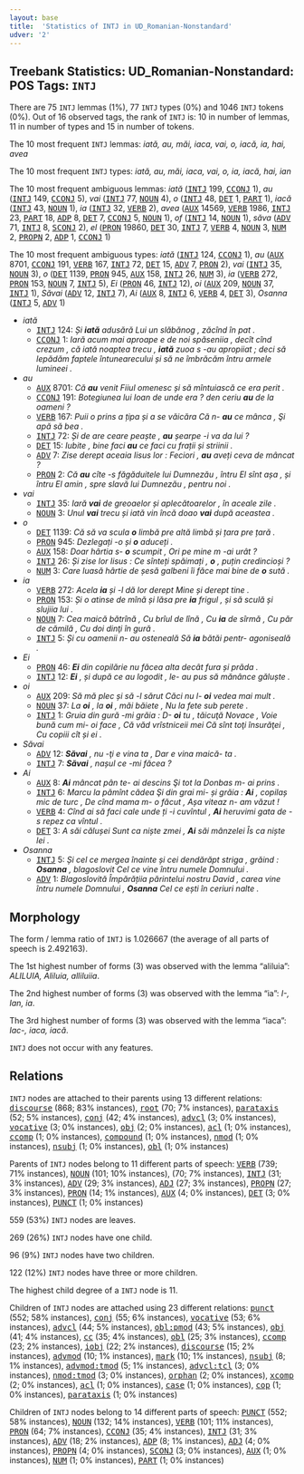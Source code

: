 ```yaml
---
layout: base
title:  'Statistics of INTJ in UD_Romanian-Nonstandard'
udver: '2'
---
```


## Treebank Statistics: UD_Romanian-Nonstandard: POS Tags: `INTJ`

There are 75 `INTJ` lemmas (1%), 77 `INTJ` types (0%) and 1046 `INTJ` tokens (0%).
Out of 16 observed tags, the rank of `INTJ` is: 10 in number of lemmas, 11 in number of types and 15 in number of tokens.

The 10 most frequent `INTJ` lemmas: <em>iată, au, măi, iaca, vai, o, iacă, ia, hai, avea</em>

The 10 most frequent `INTJ` types:  <em>iată, au, măi, iaca, vai, o, ia, iacă, hai, ian</em>

The 10 most frequent ambiguous lemmas: <em>iată</em> (<tt><a href="ro_nonstandard-pos-INTJ.html">INTJ</a></tt> 199, <tt><a href="ro_nonstandard-pos-CCONJ.html">CCONJ</a></tt> 1), <em>au</em> (<tt><a href="ro_nonstandard-pos-INTJ.html">INTJ</a></tt> 149, <tt><a href="ro_nonstandard-pos-CCONJ.html">CCONJ</a></tt> 5), <em>vai</em> (<tt><a href="ro_nonstandard-pos-INTJ.html">INTJ</a></tt> 77, <tt><a href="ro_nonstandard-pos-NOUN.html">NOUN</a></tt> 4), <em>o</em> (<tt><a href="ro_nonstandard-pos-INTJ.html">INTJ</a></tt> 48, <tt><a href="ro_nonstandard-pos-DET.html">DET</a></tt> 1, <tt><a href="ro_nonstandard-pos-PART.html">PART</a></tt> 1), <em>iacă</em> (<tt><a href="ro_nonstandard-pos-INTJ.html">INTJ</a></tt> 43, <tt><a href="ro_nonstandard-pos-NOUN.html">NOUN</a></tt> 1), <em>ia</em> (<tt><a href="ro_nonstandard-pos-INTJ.html">INTJ</a></tt> 32, <tt><a href="ro_nonstandard-pos-VERB.html">VERB</a></tt> 2), <em>avea</em> (<tt><a href="ro_nonstandard-pos-AUX.html">AUX</a></tt> 14569, <tt><a href="ro_nonstandard-pos-VERB.html">VERB</a></tt> 1986, <tt><a href="ro_nonstandard-pos-INTJ.html">INTJ</a></tt> 23, <tt><a href="ro_nonstandard-pos-PART.html">PART</a></tt> 18, <tt><a href="ro_nonstandard-pos-ADP.html">ADP</a></tt> 8, <tt><a href="ro_nonstandard-pos-DET.html">DET</a></tt> 7, <tt><a href="ro_nonstandard-pos-CCONJ.html">CCONJ</a></tt> 5, <tt><a href="ro_nonstandard-pos-NOUN.html">NOUN</a></tt> 1), <em>of</em> (<tt><a href="ro_nonstandard-pos-INTJ.html">INTJ</a></tt> 14, <tt><a href="ro_nonstandard-pos-NOUN.html">NOUN</a></tt> 1), <em>săva</em> (<tt><a href="ro_nonstandard-pos-ADV.html">ADV</a></tt> 71, <tt><a href="ro_nonstandard-pos-INTJ.html">INTJ</a></tt> 8, <tt><a href="ro_nonstandard-pos-SCONJ.html">SCONJ</a></tt> 2), <em>el</em> (<tt><a href="ro_nonstandard-pos-PRON.html">PRON</a></tt> 19860, <tt><a href="ro_nonstandard-pos-DET.html">DET</a></tt> 30, <tt><a href="ro_nonstandard-pos-INTJ.html">INTJ</a></tt> 7, <tt><a href="ro_nonstandard-pos-VERB.html">VERB</a></tt> 4, <tt><a href="ro_nonstandard-pos-NOUN.html">NOUN</a></tt> 3, <tt><a href="ro_nonstandard-pos-NUM.html">NUM</a></tt> 2, <tt><a href="ro_nonstandard-pos-PROPN.html">PROPN</a></tt> 2, <tt><a href="ro_nonstandard-pos-ADP.html">ADP</a></tt> 1, <tt><a href="ro_nonstandard-pos-CCONJ.html">CCONJ</a></tt> 1)

The 10 most frequent ambiguous types:  <em>iată</em> (<tt><a href="ro_nonstandard-pos-INTJ.html">INTJ</a></tt> 124, <tt><a href="ro_nonstandard-pos-CCONJ.html">CCONJ</a></tt> 1), <em>au</em> (<tt><a href="ro_nonstandard-pos-AUX.html">AUX</a></tt> 8701, <tt><a href="ro_nonstandard-pos-CCONJ.html">CCONJ</a></tt> 191, <tt><a href="ro_nonstandard-pos-VERB.html">VERB</a></tt> 167, <tt><a href="ro_nonstandard-pos-INTJ.html">INTJ</a></tt> 72, <tt><a href="ro_nonstandard-pos-DET.html">DET</a></tt> 15, <tt><a href="ro_nonstandard-pos-ADV.html">ADV</a></tt> 7, <tt><a href="ro_nonstandard-pos-PRON.html">PRON</a></tt> 2), <em>vai</em> (<tt><a href="ro_nonstandard-pos-INTJ.html">INTJ</a></tt> 35, <tt><a href="ro_nonstandard-pos-NOUN.html">NOUN</a></tt> 3), <em>o</em> (<tt><a href="ro_nonstandard-pos-DET.html">DET</a></tt> 1139, <tt><a href="ro_nonstandard-pos-PRON.html">PRON</a></tt> 945, <tt><a href="ro_nonstandard-pos-AUX.html">AUX</a></tt> 158, <tt><a href="ro_nonstandard-pos-INTJ.html">INTJ</a></tt> 26, <tt><a href="ro_nonstandard-pos-NUM.html">NUM</a></tt> 3), <em>ia</em> (<tt><a href="ro_nonstandard-pos-VERB.html">VERB</a></tt> 272, <tt><a href="ro_nonstandard-pos-PRON.html">PRON</a></tt> 153, <tt><a href="ro_nonstandard-pos-NOUN.html">NOUN</a></tt> 7, <tt><a href="ro_nonstandard-pos-INTJ.html">INTJ</a></tt> 5), <em>Ei</em> (<tt><a href="ro_nonstandard-pos-PRON.html">PRON</a></tt> 46, <tt><a href="ro_nonstandard-pos-INTJ.html">INTJ</a></tt> 12), <em>oi</em> (<tt><a href="ro_nonstandard-pos-AUX.html">AUX</a></tt> 209, <tt><a href="ro_nonstandard-pos-NOUN.html">NOUN</a></tt> 37, <tt><a href="ro_nonstandard-pos-INTJ.html">INTJ</a></tt> 1), <em>Săvai</em> (<tt><a href="ro_nonstandard-pos-ADV.html">ADV</a></tt> 12, <tt><a href="ro_nonstandard-pos-INTJ.html">INTJ</a></tt> 7), <em>Ai</em> (<tt><a href="ro_nonstandard-pos-AUX.html">AUX</a></tt> 8, <tt><a href="ro_nonstandard-pos-INTJ.html">INTJ</a></tt> 6, <tt><a href="ro_nonstandard-pos-VERB.html">VERB</a></tt> 4, <tt><a href="ro_nonstandard-pos-DET.html">DET</a></tt> 3), <em>Osanna</em> (<tt><a href="ro_nonstandard-pos-INTJ.html">INTJ</a></tt> 5, <tt><a href="ro_nonstandard-pos-ADV.html">ADV</a></tt> 1)


* <em>iată</em>
  * <tt><a href="ro_nonstandard-pos-INTJ.html">INTJ</a></tt> 124: <em>Și <b>iată</b> adusără Lui un slăbănog , zăcînd în pat .</em>
  * <tt><a href="ro_nonstandard-pos-CCONJ.html">CCONJ</a></tt> 1: <em>Iară acum mai aproape e de noi spăseniia , decît cînd crezum , că iată noaptea trecu , <b>iată</b> zuoa s -au apropiiat ; deci să lepădăm faptele întunearecului și să ne îmbrăcăm întru armele lumineei .</em>
* <em>au</em>
  * <tt><a href="ro_nonstandard-pos-AUX.html">AUX</a></tt> 8701: <em>Că <b>au</b> venit Fiiul omenesc și să mîntuiască ce еrа perit .</em>
  * <tt><a href="ro_nonstandard-pos-CCONJ.html">CCONJ</a></tt> 191: <em>Botegiunea lui Ioan de unde era ? den ceriu <b>au</b> de la oameni ?</em>
  * <tt><a href="ro_nonstandard-pos-VERB.html">VERB</a></tt> 167: <em>Puii o prins a țipa și a se văicăra Că n- <b>au</b> ce mânca , Şi apă să bea .</em>
  * <tt><a href="ro_nonstandard-pos-INTJ.html">INTJ</a></tt> 72: <em>Și de are ceare peaște , <b>au</b> șearpe -i va da lui ?</em>
  * <tt><a href="ro_nonstandard-pos-DET.html">DET</a></tt> 15: <em>Iubite , bine faci <b>au</b> ce faci cu frații și striinii .</em>
  * <tt><a href="ro_nonstandard-pos-ADV.html">ADV</a></tt> 7: <em>Zise derept aceaia Iisus lor : Feciori , <b>au</b> aveți ceva de mâncat ?</em>
  * <tt><a href="ro_nonstandard-pos-PRON.html">PRON</a></tt> 2: <em>Că <b>au</b> cîte -s făgăduitele lui Dumnezău , întru El sînt așa , și întru El amin , spre slavă lui Dumnezău , pentru noi .</em>
* <em>vai</em>
  * <tt><a href="ro_nonstandard-pos-INTJ.html">INTJ</a></tt> 35: <em>Iară <b>vai</b> de greoaelor și aplecătoarelor , în aceale zile .</em>
  * <tt><a href="ro_nonstandard-pos-NOUN.html">NOUN</a></tt> 3: <em>Unul <b>vai</b> trecu și iată vin încă doao <b>vai</b> după aceastea .</em>
* <em>o</em>
  * <tt><a href="ro_nonstandard-pos-DET.html">DET</a></tt> 1139: <em>Că să va scula <b>o</b> limbă pre altă limbă și țara pre țară .</em>
  * <tt><a href="ro_nonstandard-pos-PRON.html">PRON</a></tt> 945: <em>Dezlegați -o și <b>o</b> aduceți .</em>
  * <tt><a href="ro_nonstandard-pos-AUX.html">AUX</a></tt> 158: <em>Doar hârtia s- <b>o</b> scumpit , Ori pe mine m -ai urât ?</em>
  * <tt><a href="ro_nonstandard-pos-INTJ.html">INTJ</a></tt> 26: <em>Și zise lor Iisus : Ce sînteți spăimați , <b>o</b> , puțin credincioși ?</em>
  * <tt><a href="ro_nonstandard-pos-NUM.html">NUM</a></tt> 3: <em>Care luasă hârtie de șesă galbeni îi făce mai bine de <b>o</b> sută .</em>
* <em>ia</em>
  * <tt><a href="ro_nonstandard-pos-VERB.html">VERB</a></tt> 272: <em>Acela <b>ia</b> și -l dă lor derept Mine și derept tine .</em>
  * <tt><a href="ro_nonstandard-pos-PRON.html">PRON</a></tt> 153: <em>Și o atinse de mînă și lăsa pre <b>ia</b> frigul , și să sculă și slujiia lui .</em>
  * <tt><a href="ro_nonstandard-pos-NOUN.html">NOUN</a></tt> 7: <em>Cea maică bătrînă , Cu brîul de lînă , Cu <b>ia</b> de sîrmă , Cu păr de cămilă , Cu doi dinţi în gură .</em>
  * <tt><a href="ro_nonstandard-pos-INTJ.html">INTJ</a></tt> 5: <em>Și cu oamenii n- au osteneală Să <b>ia</b> bătăi pentr- agoniseală .</em>
* <em>Ei</em>
  * <tt><a href="ro_nonstandard-pos-PRON.html">PRON</a></tt> 46: <em><b>Ei</b> din copilărie nu făcea alta decât fura și prăda .</em>
  * <tt><a href="ro_nonstandard-pos-INTJ.html">INTJ</a></tt> 12: <em><b>Ei</b> , și după ce au logodit , le- au pus să mănânce găluște .</em>
* <em>oi</em>
  * <tt><a href="ro_nonstandard-pos-AUX.html">AUX</a></tt> 209: <em>Să mă plec și să -l sărut Căci nu l- <b>oi</b> vedea mai mult .</em>
  * <tt><a href="ro_nonstandard-pos-NOUN.html">NOUN</a></tt> 37: <em>La <b>oi</b> , la <b>oi</b> , măi băiete , Nu la fete sub perete .</em>
  * <tt><a href="ro_nonstandard-pos-INTJ.html">INTJ</a></tt> 1: <em>Gruia din gură -mi grăia : D- <b>oi</b> tu , tăicuţă Novace , Voie bună cum mi- oi face , Că văd vrîstniceii mei Că sînt toţi însurăţei , Cu copiii cît și ei .</em>
* <em>Săvai</em>
  * <tt><a href="ro_nonstandard-pos-ADV.html">ADV</a></tt> 12: <em><b>Săvai</b> , nu -ţi e vina ta , Dar e vina maică- ta .</em>
  * <tt><a href="ro_nonstandard-pos-INTJ.html">INTJ</a></tt> 7: <em><b>Săvai</b> , nașul ce -mi făcea ?</em>
* <em>Ai</em>
  * <tt><a href="ro_nonstandard-pos-AUX.html">AUX</a></tt> 8: <em><b>Ai</b> mâncat pân te- ai descins Şi tot la Donbas m- ai prins .</em>
  * <tt><a href="ro_nonstandard-pos-INTJ.html">INTJ</a></tt> 6: <em>Marcu la pămînt cădea Şi din grai mi- și grăia : <b>Ai</b> , copilaș mic de turc , De cînd mama m- o făcut , Așa viteaz n- am văzut !</em>
  * <tt><a href="ro_nonstandard-pos-VERB.html">VERB</a></tt> 4: <em>Cînd ai să faci cale unde ți -i cuvîntul , <b>Ai</b> heruvimi gata de -s repez ca vîntul .</em>
  * <tt><a href="ro_nonstandard-pos-DET.html">DET</a></tt> 3: <em>A săi călușei Sunt ca niște zmei , <b>Ai</b> săi mânzelei Îs ca niște lei .</em>
* <em>Osanna</em>
  * <tt><a href="ro_nonstandard-pos-INTJ.html">INTJ</a></tt> 5: <em>Și cel ce mergea înainte și cei dendărăpt striga , grăind : <b>Osanna</b> , blagoslovit Cel ce vine întru numele Domnului .</em>
  * <tt><a href="ro_nonstandard-pos-ADV.html">ADV</a></tt> 1: <em>Blagoslovită Împărățiia părintelui nostru David , carea vine întru numele Domnului , <b>Osanna</b> Cel ce ești în ceriuri nalte .</em>

## Morphology

The form / lemma ratio of `INTJ` is 1.026667 (the average of all parts of speech is 2.492163).

The 1st highest number of forms (3) was observed with the lemma “aliluia”: <em>ALILUIA, Aliluia, alliluiia</em>.

The 2nd highest number of forms (3) was observed with the lemma “ia”: <em>I-, Ian, ia</em>.

The 3rd highest number of forms (3) was observed with the lemma “iaca”: <em>Iac-, iaca, iacă</em>.

`INTJ` does not occur with any features.


## Relations

`INTJ` nodes are attached to their parents using 13 different relations: <tt><a href="ro_nonstandard-dep-discourse.html">discourse</a></tt> (868; 83% instances), <tt><a href="ro_nonstandard-dep-root.html">root</a></tt> (70; 7% instances), <tt><a href="ro_nonstandard-dep-parataxis.html">parataxis</a></tt> (52; 5% instances), <tt><a href="ro_nonstandard-dep-conj.html">conj</a></tt> (42; 4% instances), <tt><a href="ro_nonstandard-dep-advcl.html">advcl</a></tt> (3; 0% instances), <tt><a href="ro_nonstandard-dep-vocative.html">vocative</a></tt> (3; 0% instances), <tt><a href="ro_nonstandard-dep-obj.html">obj</a></tt> (2; 0% instances), <tt><a href="ro_nonstandard-dep-acl.html">acl</a></tt> (1; 0% instances), <tt><a href="ro_nonstandard-dep-ccomp.html">ccomp</a></tt> (1; 0% instances), <tt><a href="ro_nonstandard-dep-compound.html">compound</a></tt> (1; 0% instances), <tt><a href="ro_nonstandard-dep-nmod.html">nmod</a></tt> (1; 0% instances), <tt><a href="ro_nonstandard-dep-nsubj.html">nsubj</a></tt> (1; 0% instances), <tt><a href="ro_nonstandard-dep-obl.html">obl</a></tt> (1; 0% instances)

Parents of `INTJ` nodes belong to 11 different parts of speech: <tt><a href="ro_nonstandard-pos-VERB.html">VERB</a></tt> (739; 71% instances), <tt><a href="ro_nonstandard-pos-NOUN.html">NOUN</a></tt> (101; 10% instances),  (70; 7% instances), <tt><a href="ro_nonstandard-pos-INTJ.html">INTJ</a></tt> (31; 3% instances), <tt><a href="ro_nonstandard-pos-ADV.html">ADV</a></tt> (29; 3% instances), <tt><a href="ro_nonstandard-pos-ADJ.html">ADJ</a></tt> (27; 3% instances), <tt><a href="ro_nonstandard-pos-PROPN.html">PROPN</a></tt> (27; 3% instances), <tt><a href="ro_nonstandard-pos-PRON.html">PRON</a></tt> (14; 1% instances), <tt><a href="ro_nonstandard-pos-AUX.html">AUX</a></tt> (4; 0% instances), <tt><a href="ro_nonstandard-pos-DET.html">DET</a></tt> (3; 0% instances), <tt><a href="ro_nonstandard-pos-PUNCT.html">PUNCT</a></tt> (1; 0% instances)

559 (53%) `INTJ` nodes are leaves.

269 (26%) `INTJ` nodes have one child.

96 (9%) `INTJ` nodes have two children.

122 (12%) `INTJ` nodes have three or more children.

The highest child degree of a `INTJ` node is 11.

Children of `INTJ` nodes are attached using 23 different relations: <tt><a href="ro_nonstandard-dep-punct.html">punct</a></tt> (552; 58% instances), <tt><a href="ro_nonstandard-dep-conj.html">conj</a></tt> (55; 6% instances), <tt><a href="ro_nonstandard-dep-vocative.html">vocative</a></tt> (53; 6% instances), <tt><a href="ro_nonstandard-dep-advcl.html">advcl</a></tt> (44; 5% instances), <tt><a href="ro_nonstandard-dep-obl-pmod.html">obl:pmod</a></tt> (43; 5% instances), <tt><a href="ro_nonstandard-dep-obj.html">obj</a></tt> (41; 4% instances), <tt><a href="ro_nonstandard-dep-cc.html">cc</a></tt> (35; 4% instances), <tt><a href="ro_nonstandard-dep-obl.html">obl</a></tt> (25; 3% instances), <tt><a href="ro_nonstandard-dep-ccomp.html">ccomp</a></tt> (23; 2% instances), <tt><a href="ro_nonstandard-dep-iobj.html">iobj</a></tt> (22; 2% instances), <tt><a href="ro_nonstandard-dep-discourse.html">discourse</a></tt> (15; 2% instances), <tt><a href="ro_nonstandard-dep-advmod.html">advmod</a></tt> (10; 1% instances), <tt><a href="ro_nonstandard-dep-mark.html">mark</a></tt> (10; 1% instances), <tt><a href="ro_nonstandard-dep-nsubj.html">nsubj</a></tt> (8; 1% instances), <tt><a href="ro_nonstandard-dep-advmod-tmod.html">advmod:tmod</a></tt> (5; 1% instances), <tt><a href="ro_nonstandard-dep-advcl-tcl.html">advcl:tcl</a></tt> (3; 0% instances), <tt><a href="ro_nonstandard-dep-nmod-tmod.html">nmod:tmod</a></tt> (3; 0% instances), <tt><a href="ro_nonstandard-dep-orphan.html">orphan</a></tt> (2; 0% instances), <tt><a href="ro_nonstandard-dep-xcomp.html">xcomp</a></tt> (2; 0% instances), <tt><a href="ro_nonstandard-dep-acl.html">acl</a></tt> (1; 0% instances), <tt><a href="ro_nonstandard-dep-case.html">case</a></tt> (1; 0% instances), <tt><a href="ro_nonstandard-dep-cop.html">cop</a></tt> (1; 0% instances), <tt><a href="ro_nonstandard-dep-parataxis.html">parataxis</a></tt> (1; 0% instances)

Children of `INTJ` nodes belong to 14 different parts of speech: <tt><a href="ro_nonstandard-pos-PUNCT.html">PUNCT</a></tt> (552; 58% instances), <tt><a href="ro_nonstandard-pos-NOUN.html">NOUN</a></tt> (132; 14% instances), <tt><a href="ro_nonstandard-pos-VERB.html">VERB</a></tt> (101; 11% instances), <tt><a href="ro_nonstandard-pos-PRON.html">PRON</a></tt> (64; 7% instances), <tt><a href="ro_nonstandard-pos-CCONJ.html">CCONJ</a></tt> (35; 4% instances), <tt><a href="ro_nonstandard-pos-INTJ.html">INTJ</a></tt> (31; 3% instances), <tt><a href="ro_nonstandard-pos-ADV.html">ADV</a></tt> (18; 2% instances), <tt><a href="ro_nonstandard-pos-ADP.html">ADP</a></tt> (8; 1% instances), <tt><a href="ro_nonstandard-pos-ADJ.html">ADJ</a></tt> (4; 0% instances), <tt><a href="ro_nonstandard-pos-PROPN.html">PROPN</a></tt> (4; 0% instances), <tt><a href="ro_nonstandard-pos-SCONJ.html">SCONJ</a></tt> (3; 0% instances), <tt><a href="ro_nonstandard-pos-AUX.html">AUX</a></tt> (1; 0% instances), <tt><a href="ro_nonstandard-pos-NUM.html">NUM</a></tt> (1; 0% instances), <tt><a href="ro_nonstandard-pos-PART.html">PART</a></tt> (1; 0% instances)

